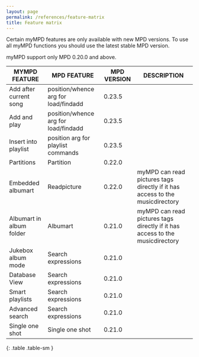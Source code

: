 ```yaml
---
layout: page
permalink: /references/feature-matrix
title: Feature matrix
---
```


Certain myMPD features are only available with new MPD versions. To use all myMPD functions you should use the latest stable MPD version.

myMPD support only MPD 0.20.0 and above.

| MYMPD FEATURE | MPD FEATURE | MPD VERSION | DESCRIPTION |
| ------------- | ----------- | ----------- | ----------- | 
| Add after current song | position/whence arg for load/findadd | 0.23.5 | |
| Add and play | position/whence arg for load/findadd | 0.23.5 | |
| Insert into playlist | position arg for playlist commands | 0.23.5 | |
| Partitions | Partition | 0.22.0 | |
| Embedded albumart| Readpicture | 0.22.0 | myMPD can read pictures tags directly if it has access to the musicdirectory |
| Albumart in album folder | Albumart | 0.21.0 | myMPD can read pictures tags directly if it has access to the musicdirectory |
| Jukebox album mode | Search expressions | 0.21.0 | |
| Database View | Search expressions | 0.21.0 | |
| Smart playlists | Search expressions | 0.21.0 | |
| Advanced search | Search expressions | 0.21.0 | |
| Single one shot | Single one shot | 0.21.0 | |
{: .table .table-sm }
